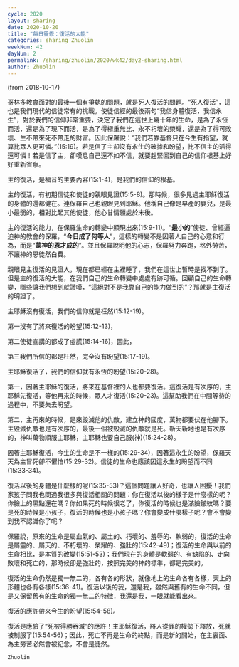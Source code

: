 ```yaml
---
cycle: 2020
layout: sharing
date: 2020-10-20
title: "每日靈修：復活的大能"
categories: sharing Zhuolin
weekNum: 42
dayNum: 2
permalink: /sharing/zhuolin/2020/wk42/day2-sharing.html
author: Zhuolin
---
```

(from 2018-10-17)

哥林多教會面對的最後一個有爭執的問題，就是死人復活的問題。“死人復活”，這也是我們現代的信徒常有的挑戰。使徒信經的最後兩句“我信身體復活，我信永生”，對於我們的信仰非常重要，決定了我們在這世上幾十年的生命，是為了永恆而活，還是為了現下而活，是為了得極重無比、永不朽壞的榮耀，還是為了得可敗壞、生不帶來死不帶走的財富。因此保羅說：“我們若靠基督只在今生有指望，就算比眾人更可憐。”(15:19)。若是信了主卻沒有永生的確據和盼望，比不信主的活得還可憐！若是信了主，卻嘆息自己還不如不信，就要趕緊回到自己的信仰根基上好好重新省察。  

主的復活，是福音的主要內容(15:1-4)，是我們的信仰的根基。  

主的復活，有初期信徒和使徒的親眼見證(15:5-8)。那時候，很多見過主耶穌復活的身體的還都健在。連保羅自己也親眼見到耶穌。他稱自己像是早產的嬰兒，是最小最弱的，相對比起其他使徒，他心甘情願處於末後。  

主的復活的能力，在保羅生命的轉變中顯現出來(15:9-11)。“**最小的**”使徒、曾經逼迫神的教會的保羅，“**今日成了何等人**”，這樣的轉變不是因著人自己的心意和行為，而是“**蒙神的恩才成的**”。並且保羅說明他的心志，保羅努力奔跑，格外勞苦，不讓神的恩徒然白費。  

親眼見主復活的見證人，現在都已經在主裡睡了，我們在這世上暫時是找不到了。但是主的復活的大能，在我們自己的生命轉變中處處有跡可循。回顧自己的生命轉變，哪些讓我們想到就讚嘆，“這絕對不是我靠自己的能力做到的”？那就是主復活的明證了。  

主耶穌沒有復活，我們的信仰就是枉然(15:12-19)。  

第一沒有了將來復活的盼望(15:12-13)，  

第二使徒宣講的都成了虛謊(15:14-16)，因此，  

第三我們所信的都是枉然，完全沒有盼望(15:17-19)。  

主耶穌復活了，我們的信仰就有永恆的盼望(15:20-28)。  

第一，因著主耶穌的復活，將來在基督裡的人也都要復活。這復活是有次序的，主耶穌先復活，等他再來的時候，眾人才復活(15:20-23)。這幫助我們在中間等待的過程中，不要失去盼望。  

第二，主再來的時候，是來毀滅他的仇敵，建立神的國度，萬物都要伏在他腳下。主毀滅仇敵也是有次序的，最後一個被毀滅的仇敵就是死。新天新地也是有次序的，神叫萬物順服主耶穌，主耶穌也要自己服(神)(15:24-28)。  

因著主耶穌復活，今生的生命是不一樣的(15:29-34)，因著這永生的盼望，保羅天天為主冒死卻不懼怕(15:29-32)。信徒的生命也應該因這永生的盼望而不同(15:33-34)。  

復活以後的身體是什麼樣的呢(15:35-53)？這個問題讓人好奇，也讓人困擾！我們家孩子問我也問過我很多與復活相關的問題：你在復活以後的樣子是什麼樣的呢？你臉上的黑點還在嗎？你如果死的時候很老了，你復活的時候也是滿臉皺紋嗎？要是死的時候是小孩子，復活的時候也是小孩子嗎？你會變成什麼樣子呢？會不會變到我不認識你了呢？  

保羅說，原來的生命是屬血氣的、屬土的、朽壞的、羞辱的、軟弱的，復活的生命是屬靈的、屬天的、不朽壞的、榮耀的、強壯的(15:42-49)；復活的生命與以前的生命相比，是本質的改變(15:51-53)；我們現在的身體是軟弱的、有缺陷的、走向敗壞和死亡的，那時候卻是強壯的，按照完美的神的標準，都是完美的。  

復活的生命仍然是獨一無二的，各有各的形狀，就像地上的生命各有各樣，天上的形體也各有各樣(15:36-41)。復活以後的我，還是我，雖然與舊有的生命不同，但是又保留舊有的生命的獨一無二的特徵，我還是我，一眼就能看出來。  

復活的應許帶來今生的盼望(15:54-58)。  

復活是應驗了“死被得勝吞滅”的應許！主耶穌復活，將人從罪的權勢下釋放，死就被制服了(15:54-56)；因此，死亡不再是生命的終點，而是新的開始，在主裏面、為主勞苦必然會被紀念，不會是徒然。  

`Zhuolin`  
